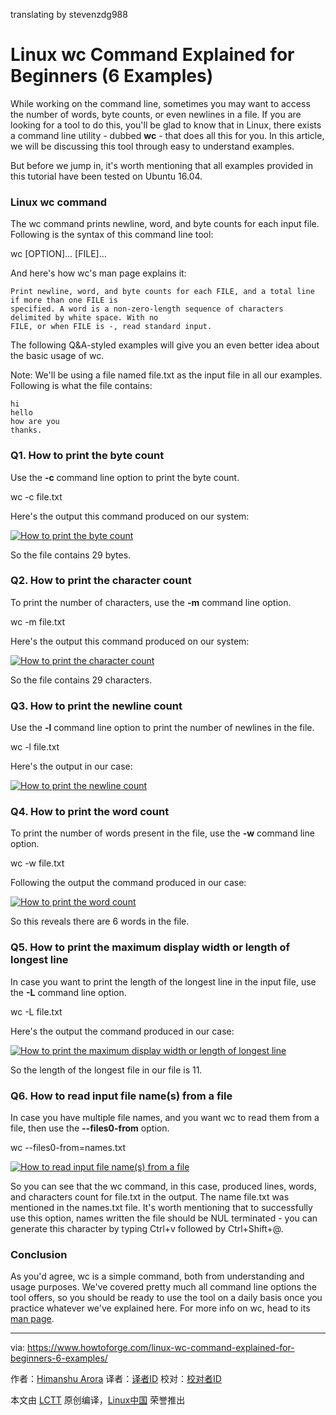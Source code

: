 translating by stevenzdg988

Linux wc Command Explained for Beginners (6 Examples)
======

While working on the command line, sometimes you may want to access the number of words, byte counts, or even newlines in a file. If you are looking for a tool to do this, you'll be glad to know that in Linux, there exists a command line utility - dubbed **wc** \- that does all this for you. In this article, we will be discussing this tool through easy to understand examples.

But before we jump in, it's worth mentioning that all examples provided in this tutorial have been tested on Ubuntu 16.04.

### Linux wc command

The wc command prints newline, word, and byte counts for each input file. Following is the syntax of this command line tool:

wc [OPTION]... [FILE]...

And here's how wc's man page explains it:
```
Print newline, word, and byte counts for each FILE, and a total line if more than one FILE is
specified. A word is a non-zero-length sequence of characters delimited by white space. With no
FILE, or when FILE is -, read standard input.
```

The following Q&A-styled examples will give you an even better idea about the basic usage of wc.

Note: We'll be using a file named file.txt as the input file in all our examples. Following is what the file contains:
```
hi
hello
how are you
thanks.
```

### Q1. How to print the byte count

Use the **-c** command line option to print the byte count.

wc -c file.txt

Here's the output this command produced on our system:

[![How to print the byte count][1]][2]

So the file contains 29 bytes.

### Q2. How to print the character count

To print the number of characters, use the **-m** command line option.

wc -m file.txt

Here's the output this command produced on our system:

[![How to print the character count][3]][4]

So the file contains 29 characters.

### Q3. How to print the newline count

Use the **-l** command line option to print the number of newlines in the file.

wc -l file.txt

Here's the output in our case:

[![How to print the newline count][5]][6]

### Q4. How to print the word count

To print the number of words present in the file, use the **-w** command line option.

wc -w file.txt

Following the output the command produced in our case:

[![How to print the word count][7]][8]

So this reveals there are 6 words in the file.

### Q5. How to print the maximum display width or length of longest line

In case you want to print the length of the longest line in the input file, use the **-L** command line option.

wc -L file.txt

Here's the output the command produced in our case:

[![How to print the maximum display width or length of longest line][9]][10]

So the length of the longest file in our file is 11.

### Q6. How to read input file name(s) from a file

In case you have multiple file names, and you want wc to read them from a file, then use the **\--files0-from** option.

wc --files0-from=names.txt

[![How to read input file name\(s\) from a file][11]][12]

So you can see that the wc command, in this case, produced lines, words, and characters count for file.txt in the output. The name file.txt was mentioned in the names.txt file. It's worth mentioning that to successfully use this option, names written the file should be NUL terminated - you can generate this character by typing Ctrl+v followed by Ctrl+Shift+@.

### Conclusion

As you'd agree, wc is a simple command, both from understanding and usage purposes. We've covered pretty much all command line options the tool offers, so you should be ready to use the tool on a daily basis once you practice whatever we've explained here. For more info on wc, head to its [man page][13].


--------------------------------------------------------------------------------

via: https://www.howtoforge.com/linux-wc-command-explained-for-beginners-6-examples/

作者：[Himanshu Arora][a]
译者：[译者ID](https://github.com/译者ID)
校对：[校对者ID](https://github.com/校对者ID)

本文由 [LCTT](https://github.com/LCTT/TranslateProject) 原创编译，[Linux中国](https://linux.cn/) 荣誉推出

[a]:https://www.howtoforge.com
[1]:https://www.howtoforge.com/images/usage_of_pfsense_to_block_dos_attack_/wc-c-option.png
[2]:https://www.howtoforge.com/images/usage_of_pfsense_to_block_dos_attack_/big/wc-c-option.png
[3]:https://www.howtoforge.com/images/usage_of_pfsense_to_block_dos_attack_/wc-m-option.png
[4]:https://www.howtoforge.com/images/usage_of_pfsense_to_block_dos_attack_/big/wc-m-option.png
[5]:https://www.howtoforge.com/images/usage_of_pfsense_to_block_dos_attack_/wc-l-option.png
[6]:https://www.howtoforge.com/images/usage_of_pfsense_to_block_dos_attack_/big/wc-l-option.png
[7]:https://www.howtoforge.com/images/usage_of_pfsense_to_block_dos_attack_/wc-w-option.png
[8]:https://www.howtoforge.com/images/usage_of_pfsense_to_block_dos_attack_/big/wc-w-option.png
[9]:https://www.howtoforge.com/images/usage_of_pfsense_to_block_dos_attack_/wc-L-option.png
[10]:https://www.howtoforge.com/images/usage_of_pfsense_to_block_dos_attack_/big/wc-L-option.png
[11]:https://www.howtoforge.com/images/usage_of_pfsense_to_block_dos_attack_/wc-file0-from-option.png
[12]:https://www.howtoforge.com/images/usage_of_pfsense_to_block_dos_attack_/big/wc-file0-from-option.png
[13]:https://linux.die.net/man/1/wc
